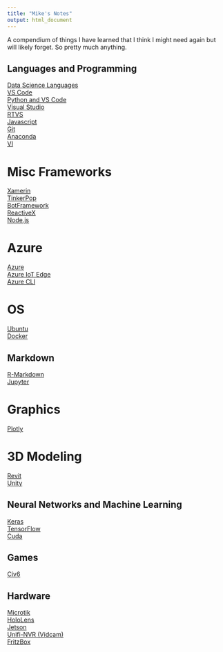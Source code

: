 ```yaml
---
title: "Mike's Notes"
output: html_document
---
```


A compendium of things I have learned that I think I might need again but will likely forget. So pretty much anything.


## Languages and Programming
[Data Science Languages](https://mikewise2718.github.io/markdowndocs/languagecheetsheet/LanguageTable)<br>
[VS Code](https://mikewise2718.github.io/markdowndocs/vscode/vscode)<br>
[Python and VS Code](https://mikewise2718.github.io/markdowndocs/pythononvscode/pythononvscode)<br>
[Visual Studio](https://mikewise2718.github.io/markdowndocs/visualstudio/visualstudio)<br>
[RTVS](https://mikewise2718.github.io/markdowndocs/rtvs/rtvs)<br>
[Javascript](https://mikewise2718.github.io/markdowndocs/javascript/javascript)<br>
[Git](https://mikewise2718.github.io/markdowndocs/git/git)<br>
[Anaconda](https://mikewise2718.github.io/markdowndocs/anaconda/anaconda)<br>
[VI](https://mikewise2718.github.io/markdowndocs/vi/vi)<br>

# Misc Frameworks
[Xamerin](https://mikewise2718.github.io/markdowndocs/xamarin/xamarin)<br>
[TinkerPop](https://mikewise2718.github.io/markdowndocs/tinkerpop/tinkerpop)<br>
[BotFramework](https://mikewise2718.github.io/markdowndocs/botframework/botframework)<br>
[ReactiveX](https://mikewise2718.github.io/markdowndocs/reactivex/reactivex)<br>
[Node.js](https://mikewise2718.github.io/markdowndocs/nodejs/nodejs)<br>

# Azure
[Azure](https://mikewise2718.github.io/markdowndocs/azure/azure)<br>
[Azure IoT Edge](https://mikewise2718.github.io/markdowndocs/azureiotedge/azureiotedge)<br>
[Azure CLI](https://mikewise2718.github.io/markdowndocs/azcli/azcli)<br>

# OS
[Ubuntu](https://mikewise2718.github.io/markdowndocs/ubuntu/ubuntu)<br>
[Docker](https://mikewise2718.github.io/markdowndocs/docker/docker)<br>

## Markdown
[R-Markdown](https://mikewise2718.github.io/markdowndocs/rmarkdown/rmarkdown)<br>
[Jupyter](https://mikewise2718.github.io/markdowndocs/jupyter/jupyter)<br>

# Graphics
[Plotly](https://mikewise2718.github.io/markdowndocs/plotly/plotly-notes)<br>

# 3D Modeling
[Revit](https://mikewise2718.github.io/markdowndocs/revit/revit-notes)<br>
[Unity](https://mikewise2718.github.io/markdowndocs/unity/unity-notes)<br>

## Neural Networks and Machine Learning
[Keras](https://mikewise2718.github.io/markdowndocs/keras/keras)<br>
[TensorFlow](https://mikewise2718.github.io/markdowndocs/tensorflow/tensorflow)<br>
[Cuda](https://mikewise2718.github.io/markdowndocs/cuda/cuda)<br>

## Games
[Civ6](https://mikewise2718.github.io/markdowndocs/civ6/civ6-notes)<br>

## Hardware
[Microtik](https://mikewise2718.github.io/markdowndocs/mikrotik/mikrotik-notes)<br>
[HoloLens](https://mikewise2718.github.io/markdowndocs/hololens/hololens)<br>
[Jetson](https://mikewise2718.github.io/markdowndocs/jetson/jetson)<br>
[Unifi-NVR (Vidcam)](https://mikewise2718.github.io/markdowndocs/unifinvr/unifinvr)<br>
[FritzBox](https://mikewise2718.github.io/markdowndocs/fritzbox/fritzbox)<br>


